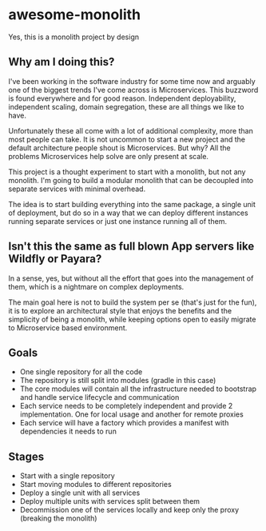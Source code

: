# awesome-monolith
Yes, this is a monolith project by design

## Why am I doing this?
I've been working in the software industry for some time now and arguably one of the biggest trends I've
come across is Microservices. This buzzword is found everywhere and for good reason. Independent deployability,
independent scaling, domain segregation, these are all things we like to have.

Unfortunately these all come with a lot of additional complexity, more than most people can take. It is not uncommon
to start a new project and the default architecture people shout is Microservices. But why? All the problems
Microservices help solve are only present at scale.

This project is a thought experiment to start with a monolith, but not any monolith. I'm going to build
a modular monolith that can be decoupled into separate services with minimal overhead.

The idea is to start building everything into the same package, a single unit of deployment, but do so in a way
that we can deploy different instances running separate services or just one instance running all of them.

## Isn't this the same as full blown App servers like Wildfly or Payara?
In a sense, yes, but without all the effort that goes into the management of them, which is a nightmare on 
complex deployments.

The main goal here is not to build the system per se (that's just for the fun), it is to explore an architectural
style that enjoys the benefits and the simplicity of being a monolith, while keeping options open to easily
migrate to Microservice based environment.

## Goals

- One single repository for all the code
- The repository is still split into modules (gradle in this case)
- The core modules will contain all the infrastructure needed to bootstrap and handle service lifecycle 
and communication
- Each service needs to be completely independent and provide 2 implementation. One for local usage and 
another for remote proxies
- Each service will have a factory which provides a manifest with dependencies it needs to run

## Stages

- Start with a single repository
- Start moving modules to different repositories
- Deploy a single unit with all services
- Deploy multiple units with services split between them
- Decommission one of the services locally and keep only the proxy (breaking the monolith)

